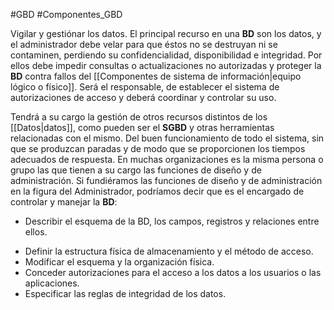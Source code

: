 #GBD #Componentes_GBD 

Vigilar y gestiónar los datos. El principal recurso en una **BD** son los datos, y el administrador debe velar para que éstos no se destruyan ni se contaminen, perdiendo su confidencialidad, disponibilidad e integridad. Por ellos debe impedir consultas o actualizaciones no autorizadas y proteger la **BD** contra fallos del [[Componentes de sistema de información|equipo lógico o físico]]. Será el responsable, de establecer el sistema de autorizaciones de acceso y deberá coordinar y controlar su uso.

Tendrá a su cargo la gestión de otros recursos distintos de los [[Datos|datos]], como pueden ser el **SGBD** y otras herramientas
relacionadas con el mismo. Del buen funcionamiento de todo el sistema, sin que se produzcan paradas y de modo que se proporcionen los tiempos adecuados de respuesta.
En muchas organizaciones es la misma persona o grupo las que tienen a su cargo las funciones de diseño y de administración. Si fundiéramos las funciones de diseño y de administración en la figura del Administrador, podríamos decir que es el encargado de controlar y manejar la **BD**:

* Describir el esquema de la BD, los campos, registros y relaciones entre ellos.
- Definir la estructura física de almacenamiento y el método de acceso.
- Modificar el esquema y la organización física.
- Conceder autorizaciones para el acceso a los datos a los usuarios o las aplicaciones.
- Especificar las reglas de integridad de los datos.